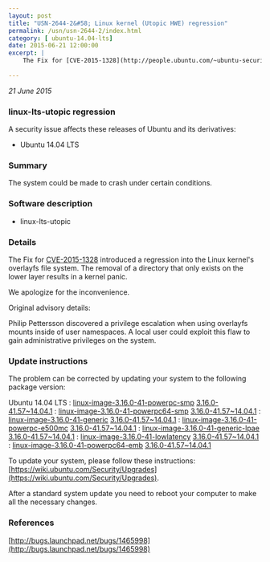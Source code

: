 ```yaml
---
layout: post
title: "USN-2644-2&#58; Linux kernel (Utopic HWE) regression"
permalink: /usn/usn-2644-2/index.html
category: [ ubuntu-14.04-lts]
date: 2015-06-21 12:00:00
excerpt: |
    The Fix for [CVE-2015-1328](http://people.ubuntu.com/~ubuntu-security/cve/CVE-2015-1328) introduced a regression into the Linux kernel&#39;s overlayfs file system. The removal of a directory that only exists on the lower layer results in a kernel panic.
    
--- 
```

 
 

*21 June 2015*

### linux-lts-utopic regression

A security issue affects these releases of Ubuntu and its derivatives:

* Ubuntu 14.04 LTS

### Summary

The system could be made to crash under certain conditions. 

### Software description

* linux-lts-utopic 

### Details

The Fix for [CVE-2015-1328](http://people.ubuntu.com/~ubuntu-security/cve/CVE-2015-1328) introduced a regression into the Linux kernel&#39;s overlayfs file system. The removal of a directory that only exists on the lower layer results in a kernel panic.

We apologize for the inconvenience.

Original advisory details:

 Philip Pettersson discovered a privilege escalation when using overlayfs mounts inside of user namespaces. A local user could exploit this flaw to gain administrative privileges on the system. 

### Update instructions

The problem can be corrected by updating your system to the following package version:

Ubuntu 14.04 LTS
 : [linux-image-3.16.0-41-powerpc-smp](https://launchpad.net/ubuntu/+source/linux-lts-utopic) <span> [3.16.0-41.57~14.04.1](https://launchpad.net/ubuntu/+source/linux-lts-utopic/3.16.0-41.57~14.04.1) </span> 
 : [linux-image-3.16.0-41-powerpc64-smp](https://launchpad.net/ubuntu/+source/linux-lts-utopic) <span> [3.16.0-41.57~14.04.1](https://launchpad.net/ubuntu/+source/linux-lts-utopic/3.16.0-41.57~14.04.1) </span> 
 : [linux-image-3.16.0-41-generic](https://launchpad.net/ubuntu/+source/linux-lts-utopic) <span> [3.16.0-41.57~14.04.1](https://launchpad.net/ubuntu/+source/linux-lts-utopic/3.16.0-41.57~14.04.1) </span> 
 : [linux-image-3.16.0-41-powerpc-e500mc](https://launchpad.net/ubuntu/+source/linux-lts-utopic) <span> [3.16.0-41.57~14.04.1](https://launchpad.net/ubuntu/+source/linux-lts-utopic/3.16.0-41.57~14.04.1) </span> 
 : [linux-image-3.16.0-41-generic-lpae](https://launchpad.net/ubuntu/+source/linux-lts-utopic) <span> [3.16.0-41.57~14.04.1](https://launchpad.net/ubuntu/+source/linux-lts-utopic/3.16.0-41.57~14.04.1) </span> 
 : [linux-image-3.16.0-41-lowlatency](https://launchpad.net/ubuntu/+source/linux-lts-utopic) <span> [3.16.0-41.57~14.04.1](https://launchpad.net/ubuntu/+source/linux-lts-utopic/3.16.0-41.57~14.04.1) </span> 
 : [linux-image-3.16.0-41-powerpc64-emb](https://launchpad.net/ubuntu/+source/linux-lts-utopic) <span> [3.16.0-41.57~14.04.1](https://launchpad.net/ubuntu/+source/linux-lts-utopic/3.16.0-41.57~14.04.1) </span> 

To update your system, please follow these instructions: [https://wiki.ubuntu.com/Security/Upgrades](https://wiki.ubuntu.com/Security/Upgrades).

After a standard system update you need to reboot your computer to make all the necessary changes. 

### References

 
 [http://bugs.launchpad.net/bugs/1465998](http://bugs.launchpad.net/bugs/1465998)
 

